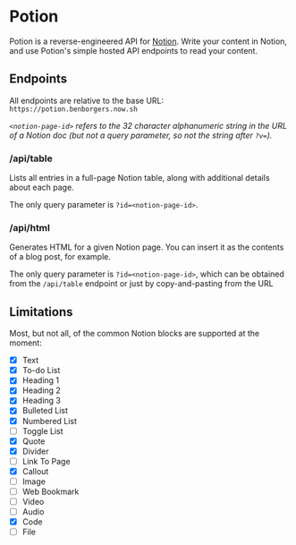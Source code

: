 # Potion

Potion is a reverse-engineered API for [Notion](https://notion.so). Write your content in Notion, and use Potion's simple hosted API endpoints to read your content. 

## Endpoints

All endpoints are relative to the base URL: `https://potion.benborgers.now.sh`

*`<notion-page-id>` refers to the 32 character alphanumeric string in the URL of a Notion doc (but not a query parameter, so not the string after `?v=`).*

### /api/table

Lists all entries in a full-page Notion table, along with additional details about each page. 

The only query parameter is `?id=<notion-page-id>`. 

### /api/html

Generates HTML for a given Notion page. You can insert it as the contents of a blog post, for example. 

The only query parameter is `?id=<notion-page-id>`, which can be obtained from the `/api/table` endpoint or just by copy-and-pasting from the URL

## Limitations

Most, but not all, of the common Notion blocks are supported at the moment:

- [x] Text
- [x] To-do List
- [x] Heading 1
- [x] Heading 2
- [x] Heading 3
- [x] Bulleted List
- [x] Numbered List
- [ ] Toggle List
- [x] Quote
- [x] Divider
- [ ] Link To Page
- [x] Callout
- [ ] Image
- [ ] Web Bookmark
- [ ] Video
- [ ] Audio
- [x] Code
- [ ] File